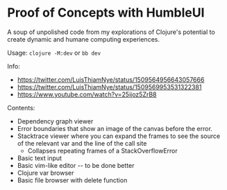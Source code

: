 # Proof of Concepts with HumbleUI

A soup of unpolished code from my explorations of Clojure's potential to create dynamic and humane computing experiences.

Usage: `clojure -M:dev` or `bb dev`

Info:

- https://twitter.com/LuisThiamNye/status/1509564956643057666
- https://twitter.com/LuisThiamNye/status/1509569953531322381
- https://www.youtube.com/watch?v=25ijoz5ZrB8

Contents:

- Dependency graph viewer
- Error boundaries that show an image of the canvas before the error.
- Stacktrace viewer where you can expand the frames to see the source of the relevant var and the line of the call site
  - Collapses repeating frames of a StackOverflowError
- Basic text input
- Basic vim-like editor -- to be done better
- Clojure var browser
- Basic file browser with delete function

